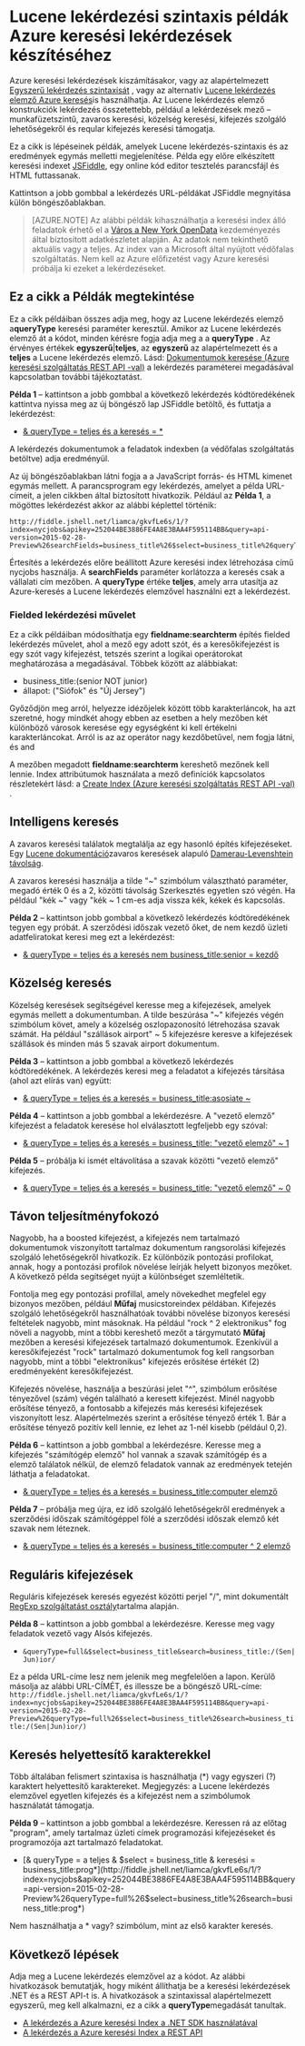 <properties
    pageTitle="Azure keresési lekérdezés példák Lucene |} Microsoft Azure-keresés"
    description="Lucene lekérdezés-szintaxis zavaros keresési, az közelség keresési, a kifejezés szolgáló lehetőségekről, a reguláris kifejezésekkel keresés és a keresés helyettesítő karakterekkel."
    services="search"
    documentationCenter=""
    authors="LiamCa"
    manager="pablocas"
    editor=""
    tags="Lucene query analyzer syntax"
/>

<tags
    ms.service="search"
    ms.devlang="na"
    ms.workload="search"
    ms.topic="article"
    ms.tgt_pltfrm="na"
    ms.date="08/29/2016"
    ms.author="liamca"
/>

# <a name="lucene-query-syntax-examples-for-building-queries-in-azure-search"></a>Lucene lekérdezési szintaxis példák Azure keresési lekérdezések készítéséhez

Azure keresési lekérdezések kiszámításakor, vagy az alapértelmezett [Egyszerű lekérdezés szintaxisát](https://msdn.microsoft.com/library/azure/dn798920.aspx) , vagy az alternatív [Lucene lekérdezés elemző Azure keresés](https://msdn.microsoft.com/library/azure/mt589323.aspx)is használhatja. Az Lucene lekérdezés elemző konstrukciók lekérdezés összetettebb, például a lekérdezések mező – munkafüzetszintű, zavaros keresési, közelség keresési, kifejezés szolgáló lehetőségekről és reqular kifejezés keresési támogatja.

Ez a cikk is lépéseinek példák, amelyek Lucene lekérdezés-szintaxis és az eredmények egymás melletti megjelenítése. Példa egy előre elkészített keresési indexet [JSFiddle](https://jsfiddle.net/), egy online kód editor tesztelés parancsfájl és HTML futtassanak. 

Kattintson a jobb gombbal a lekérdezés URL-példákat JSFiddle megnyitása külön böngészőablakban.

> [AZURE.NOTE] Az alábbi példák kihasználhatja a keresési index álló feladatok érhető el a [Város a New York OpenData](https://nycopendata.socrata.com/) kezdeményezés által biztosított adatkészletet alapján. Az adatok nem tekinthető aktuális vagy a teljes. Az index van a Microsoft által nyújtott védőfalas szolgáltatás. Nem kell az Azure előfizetést vagy Azure keresési próbálja ki ezeket a lekérdezéseket.

## <a name="viewing-the-examples-in-this-article"></a>Ez a cikk a Példák megtekintése

Ez a cikk példáiban összes adja meg, hogy az Lucene lekérdezés elemző a**queryType** keresési paraméter keresztül. Amikor az Lucene lekérdezés elemző át a kódot, minden kérésre fogja adja meg a a **queryType** .  Az érvényes értékek **egyszerű**|**teljes**, az **egyszerű** az alapértelmezett és a **teljes** a Lucene lekérdezés elemző. Lásd: [Dokumentumok keresése (Azure keresési szolgáltatás REST API -val)](https://msdn.microsoft.com/library/azure/dn798927.aspx) a lekérdezés paraméterei megadásával kapcsolatban további tájékoztatást.

**Példa 1** – kattintson a jobb gombbal a következő lekérdezés kódtöredékének kattintva nyissa meg az új böngésző lap JSFiddle betöltő, és futtatja a lekérdezést:
- [& queryType = teljes és a keresés = *](http://fiddle.jshell.net/liamca/gkvfLe6s/1/?index=nycjobs&apikey=252044BE3886FE4A8E3BAA4F595114BB&query=api-version=2015-02-28-Preview%26searchFields=business_title%26$select=business_title%26queryType=full%26search=*)

A lekérdezés dokumentumok a feladatok indexben (a védőfalas szolgáltatás betöltve) adja eredményül.

Az új böngészőablakban látni fogja a a JavaScript forrás- és HTML kimenet egymás mellett. A parancsprogram egy lekérdezés, amelyet a példa URL-címeit, a jelen cikkben által biztosított hivatkozik. Például az **Példa 1**, a mögöttes lekérdezést akkor az alábbi képlettel történik:

    http://fiddle.jshell.net/liamca/gkvfLe6s/1/?index=nycjobs&apikey=252044BE3886FE4A8E3BAA4F595114BB&query=api-version=2015-02-28-Preview%26searchFields=business_title%26$select=business_title%26queryType=full%26search=*

Értesítés a lekérdezés előre beállított Azure keresési index létrehozása című nycjobs használja. A **searchFields** paraméter korlátozza a keresés csak a vállalati cím mezőben. A **queryType** értéke **teljes**, amely arra utasítja az Azure-keresés a Lucene lekérdezés elemzővel használni ezt a lekérdezést.

### <a name="fielded-query-operation"></a>Fielded lekérdezési művelet

Ez a cikk példáiban módosíthatja egy **fieldname:searchterm** építés fielded lekérdezés művelet, ahol a mező egy adott szót, és a keresőkifejezést is egy szót vagy kifejezést, tetszés szerint a logikai operátorokat meghatározása a megadásával. Többek között az alábbiakat:

- business_title:(senior NOT junior)
- állapot: ("Siófok" és "Új Jersey")

Győződjön meg arról, helyezze idézőjelek között több karakterláncok, ha azt szeretné, hogy mindkét ahogy ebben az esetben a hely mezőben két különböző városok keresése egy egységként ki kell értékelni karakterláncokat. Arról is az az operátor nagy kezdőbetűvel, nem fogja látni, és and

A mezőben megadott **fieldname:searchterm** kereshető mezőnek kell lennie. Index attribútumok használata a mező definíciók kapcsolatos részletekért lásd: a [Create Index (Azure keresési szolgáltatás REST API -val)](https://msdn.microsoft.com/library/azure/dn798941.aspx) .

## <a name="fuzzy-search"></a>Intelligens keresés

A zavaros keresési találatok megtalálja az egy hasonló építés kifejezéseket. Egy [Lucene dokumentáció](https://lucene.apache.org/core/4_10_2/queryparser/org/apache/lucene/queryparser/classic/package-summary.html)zavaros keresések alapuló [Damerau-Levenshtein távolság](https://en.wikipedia.org/wiki/Damerau%e2%80%93Levenshtein_distance).

A zavaros keresési használja a tilde "~" szimbólum választható paraméter, megadó érték 0 és a 2, közötti távolság Szerkesztés egyetlen szó végén. Ha például "kék ~" vagy "kék ~ 1 cm-es adja vissza kék, kékek és kapcsolás.

**Példa 2** – kattintson jobb gombbal a következő lekérdezés kódtöredékének tegyen egy próbát. A szerződési időszak vezető őket, de nem kezdő üzleti adatfeliratokat keresi meg ezt a lekérdezést:

- [& queryType = teljes és a keresés nem business_title:senior = kezdő](http://fiddle.jshell.net/liamca/gkvfLe6s/1/?index=nycjobs&apikey=252044BE3886FE4A8E3BAA4F595114BB&query=api-version=2015-02-28-Preview%26$select=business_title%26queryType=full%26search=business_title:senior+NOT+junior)

## <a name="proximity-search"></a>Közelség keresés

Közelség keresések segítségével keresse meg a kifejezések, amelyek egymás mellett a dokumentumban. A tilde beszúrása "~" kifejezés végén szimbólum követ, amely a közelség oszlopazonosító létrehozása szavak számát. Ha például "szállások airport" ~ 5 kifejezésre keresve a kifejezések szállások és minden más 5 szavak airport dokumentum.

**Példa 3** – kattintson a jobb gombbal a következő lekérdezés kódtöredékének. A lekérdezés keresi meg a feladatot a kifejezés társítása (ahol azt elírás van) együtt:

- [& queryType = teljes és a keresés = business_title:asosiate ~](http://fiddle.jshell.net/liamca/gkvfLe6s/1/?index=nycjobs&apikey=252044BE3886FE4A8E3BAA4F595114BB&query=api-version=2015-02-28-Preview%26$select=business_title%26queryType=full%26search=business_title:asosiate~)

**Példa 4** – kattintson a jobb gombbal a lekérdezésre. A "vezető elemző" kifejezést a feladatok keresése hol elválasztott legfeljebb egy szóval:

- [& queryType = teljes és a keresés = business_title: "vezető elemző" ~ 1](http://fiddle.jshell.net/liamca/gkvfLe6s/1/?index=nycjobs&apikey=252044BE3886FE4A8E3BAA4F595114BB&query=api-version=2015-02-28-Preview%26$select=business_title%26queryType=full%26search=business_title:%22senior%20analyst%22~1)

**Példa 5** – próbálja ki ismét eltávolítása a szavak közötti "vezető elemző" kifejezés.

- [& queryType = teljes és a keresés = business_title: "vezető elemző" ~ 0](http://fiddle.jshell.net/liamca/gkvfLe6s/1/?index=nycjobs&apikey=252044BE3886FE4A8E3BAA4F595114BB&query=api-version=2015-02-28-Preview%26$select=business_title%26queryType=full%26search=business_title:%22senior%20analyst%22~0)

## <a name="term-boosting"></a>Távon teljesítményfokozó

Nagyobb, ha a boosted kifejezést, a kifejezés nem tartalmazó dokumentumok viszonyított tartalmaz dokumentum rangsorolási kifejezés szolgáló lehetőségekről hivatkozik. Ez különbözik pontozási profilokat, annak, hogy a pontozási profilok növelése leírják helyett bizonyos mezőket. A következő példa segítséget nyújt a különbséget szemléltetik.

Fontolja meg egy pontozási profillal, amely növekedhet megfelel egy bizonyos mezőben, például **Műfaj** musicstoreindex példában. Kifejezés szolgáló lehetőségekről használhatóak további növelése bizonyos keresési feltételek nagyobb, mint másoknak. Ha például "rock ^ 2 elektronikus" fog növeli a nagyobb, mint a többi kereshető mezőt a tárgymutató **Műfaj** mezőben a keresési kifejezések tartalmazó dokumentumok. Ezenkívül a keresőkifejezést "rock" tartalmazó dokumentumok fog kell rangsorban nagyobb, mint a többi "elektronikus" kifejezés erősítése értékét (2) eredményeként keresőkifejezést.

Kifejezés növelése, használja a beszúrási jelet "^", szimbólum erősítése tényezővel (szám) végén található a keresett kifejezést. Minél nagyobb erősítése tényező, a fontosabb a kifejezés más keresési kifejezések viszonyított lesz. Alapértelmezés szerint a erősítése tényező érték 1. Bár a erősítése tényező pozitív kell lennie, ez lehet az 1-nél kisebb (például 0,2).

**Példa 6** – kattintson a jobb gombbal a lekérdezésre. Keresse meg a kifejezés "számítógép elemző" hol vannak a szavak számítógép és a elemző találatok nélkül, de elemző feladatok vannak az eredmények tetején láthatja a feladatokat.

- [& queryType = teljes és a keresés = business_title:computer elemző](http://fiddle.jshell.net/liamca/gkvfLe6s/1/?index=nycjobs&apikey=252044BE3886FE4A8E3BAA4F595114BB&query=api-version=2015-02-28-Preview%26$select=business_title%26queryType=full%26search=business_title:computer%5e2%20analyst)

**Példa 7** – próbálja meg újra, ez idő szolgáló lehetőségekről eredmények a szerződési időszak számítógéppel fölé a szerződési időszak elemző két szavak nem léteznek.

- [& queryType = teljes és a keresés = business_title:computer ^ 2 elemző](http://fiddle.jshell.net/liamca/gkvfLe6s/1/?index=nycjobs&apikey=252044BE3886FE4A8E3BAA4F595114BB&query=api-version=2015-02-28-Preview%26$select=business_title%26queryType=full%26search=business_title:computer%5e2%20analyst)

## <a name="regular-expression"></a>Reguláris kifejezések

Reguláris kifejezések keresés egyezést közötti perjel "/", mint dokumentált [RegExp szolgáltatást osztály](http://lucene.apache.org/core/4_10_2/core/org/apache/lucene/util/automaton/RegExp.html)tartalma alapján.

**Példa 8** – kattintson a jobb gombbal a lekérdezésre. Keresse meg vagy feladatok vezető vagy Alsós kifejezés.

- `&queryType=full&$select=business_title&search=business_title:/(Sen|Jun)ior/`

Ez a példa URL-címe lesz nem jelenik meg megfelelően a lapon. Kerülő másolja az alábbi URL-CÍMÉT, és illessze be a böngésző URL-címe:    `http://fiddle.jshell.net/liamca/gkvfLe6s/1/?index=nycjobs&apikey=252044BE3886FE4A8E3BAA4F595114BB&query=api-version=2015-02-28-Preview%26queryType=full%26$select=business_title%26search=business_title:/(Sen|Jun)ior/)`


## <a name="wildcard-search"></a>Keresés helyettesítő karakterekkel

Több általában felismert szintaxisa is használhatja (\*) vagy egyszeri (?) karaktert helyettesítő karaktereket. Megjegyzés: a Lucene lekérdezés elemzővel egyetlen kifejezés és a kifejezést nem a szimbólumok használatát támogatja.

**Példa 9** – kattintson a jobb gombbal a lekérdezésre. Keressen rá az előtag "program", amely tartalmaz üzleti címek programozási kifejezéseket és programozója azt tartalmazó feladatokat.

- [& queryType = a teljes & $select = business_title & keresési = business_title:prog*](http://fiddle.jshell.net/liamca/gkvfLe6s/1/?index=nycjobs&apikey=252044BE3886FE4A8E3BAA4F595114BB&query=api-version=2015-02-28-Preview%26queryType=full%26$select=business_title%26search=business_title:prog*)

Nem használhatja a * vagy? szimbólum, mint az első karakter keresés.


## <a name="next-steps"></a>Következő lépések

Adja meg a Lucene lekérdezés elemzővel az a kódot. Az alábbi hivatkozások bemutatják, hogy miként állíthatja be a keresési lekérdezések .NET és a REST API-t is. A hivatkozások a szintaxissal alapértelmezett egyszerű, meg kell alkalmazni, ez a cikk a **queryType**megadását tanultak.

- [A lekérdezés a Azure keresési Index a .NET SDK használatával](search-query-dotnet.md)
- [A lekérdezés a Azure keresési Index a REST API](search-query-rest-api.md)


 